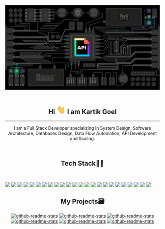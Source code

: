 <img src="static/api_gif.gif"/>
<br>
<br>

<h2 align="center">Hi <img src="static/wave.gif" width="30px"> I am Kartik Goel </h2>

<hr>

<p align="center">I am a Full Stack Developer specializing in System Design, Software Architecture, Databases Design, Data Flow Automation, API Development and Scaling.</p>

<br>

<h2 align="center">Tech Stack🧑‍💻</h2>
<br>
<!-- ![JavaScript]()&nbsp; -->
<p align="center>
<img src="https://img.shields.io/badge/-JavaScript-05122A?style=flat&logo=javascript">
<img src="https://img.shields.io/badge/-TypeScript-05122A?style=flat&logo=typescript">
<img src="https://img.shields.io/badge/-C++-05122A?style=flat&logo=cplusplus">
<img src="https://img.shields.io/badge/-NodeJS-05122A?style=flat&logo=node.js">
<img src="https://img.shields.io/badge/-Express-05122A?style=flat&logo=express">
<img src="https://img.shields.io/badge/-GraphQL-05122A?style=flat&logo=graphql">
<img src="https://img.shields.io/badge/-Nginx-05122A?style=flat&logo=nginx">
<img src="https://img.shields.io/badge/-MongoDB-05122A?style=flat&logo=mongodb">
<img src="https://img.shields.io/badge/-Apache Cassandra-05122A?style=flat&logo=apache cassandra">
<img src="https://img.shields.io/badge/-Redis-05122A?style=flat&logo=redis">
<img src="https://img.shields.io/badge/-PostgreSQL-05122A?style=flat&logo=postgresql">
<img src="https://img.shields.io/badge/-MySQL-05122A?style=flat&logo=mysql">
<img src="https://img.shields.io/badge/-RabbitMQ-05122A?style=flat&logo=rabbitmq">
<img src="https://img.shields.io/badge/-Apache Kafka-05122A?style=flat&logo=apache kafka">
<img src="https://img.shields.io/badge/-ReactJS-05122A?style=flat&logo=react">
<img src="https://img.shields.io/badge/-Bootstrap-05122A?style=flat&logo=bootstrap">
<img src="https://img.shields.io/badge/-Tailwind CSS-05122A?style=flat&logo=tailwind css">
<img src="https://img.shields.io/badge/-Sass-05122A?style=flat&logo=sass">
<img src="https://img.shields.io/badge/-Next.js-05122A?style=flat&logo=next.js">
<img src="https://img.shields.io/badge/-Chai-05122A?style=flat&logo=chai">
<img src="https://img.shields.io/badge/-Docker-05122A?style=flat&logo=Docker">
<img src="https://img.shields.io/badge/-Microsoft Azure-05122A?style=flat&logo=microsoft azure">
<img src="https://img.shields.io/badge/-Google Cloud-05122A?style=flat&logo=google cloud">
<img src="https://img.shields.io/badge/-Heroku-05122A?style=flat&logo=heroku">
<img src="https://img.shields.io/badge/-Vercel-05122A?style=flat&logo=Vercel">
</p>

<h2 align="center">My Projects🗃</h2>
<p align="center">
  <a href="https://github.com/rezonance-india/app"><img width="282" src="https://denvercoder1-github-readme-stats.vercel.app/api/pin/?username=rezonance-india&repo=app&theme=dark&hide_border=true&show_icons=true" alt="github-readme-stats"></a>
  <a href="https://github.com/radioactive11/diode"><img width="282" src="https://denvercoder1-github-readme-stats.vercel.app/api/pin/?username=radioactive11&repo=diode&theme=dark&hide_border=true&show_icons=true" alt="github-readme-stats"></a>
  <a href="https://github.com/salydindia/salyd-server.git"><img width="282" src="https://denvercoder1-github-readme-stats.vercel.app/api/pin/?username=salydindia&repo=salyd-server&theme=dark&hide_border=true&show_icons=true" alt="github-readme-stats"></a>
  <a href="https://github.com/radioactive11/aqua"><img width="282" src="https://denvercoder1-github-readme-stats.vercel.app/api/pin/?username=radioactive11&repo=aqua&theme=dark&hide_border=true&show_icons=true" alt="github-readme-stats"></a>
  <a href="https://github.com/0xCompyler/aqua"><img width="282" src="https://denvercoder1-github-readme-stats.vercel.app/api/pin/?username=0xCompyler&repo=aqua&theme=dark&hide_border=true&show_icons=true" alt="github-readme-stats"></a>
  <a href="https://github.com/radioactive11/healthbridge"><img width="282" src="https://denvercoder1-github-readme-stats.vercel.app/api/pin/?username=radioactive11&repo=healthbridge&theme=dark&hide_border=true&show_icons=true" alt="github-readme-stats"></a>
</p>



